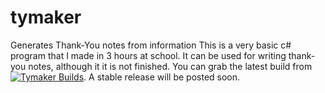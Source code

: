 # tymaker
Generates Thank-You notes from information
This is a very basic c# program that I made in 3 hours at school. It can be used for writing thank-you notes, although it it is not finished.
You can grab the latest build from [![Tymaker Builds](https://github.com/Anti-Apple4life/tymaker-group/actions/workflows/tymaker.yml/badge.svg)](https://github.com/Anti-Apple4life/tymaker-group/actions/workflows/tymaker.yml). A stable release will be posted soon.
